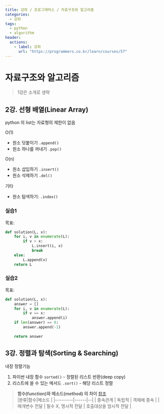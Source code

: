 ```yaml
---
title: 강좌 / 프로그래머스 / 자료구조와 알고리즘
categories: 
  - 강좌
tags: 
  - python
  - algorithm
header:  
  actions:
    - label: 강좌
      url: "https://programmers.co.kr/learn/courses/57"
---
```

# 자료구조와 알고리즘

> 1강은 소개로 생략

## 2강. 선형 배열(Linear Array)
python 의 list는 자료형의 제한이 없음

O(1)
-   원소 덧붙이기  `.append()`
-   원소 하나를 꺼내기  `.pop()`

O(n)
-   원소 삽입하기  `.insert()`
-   원소 삭제하기  `.del()`

기타
-   원소 탐색하기:  `.index()`
### 실습1
목표: 
```python
def solution(L, x):
    for i, v in enumerate(L):
        if v > x:
            L.insert(i, x)
            break
    else:
        L.append(x)
    return L
```
### 실습2
목표: 
```python
def solution(L, x):
    answer = []
    for i, v in enumerate(L):
        if v == x:
            answer.append(i)
    if len(answer) == 0:
        answer.append(-1)
    
    return answer
```

## 3강. 정렬과 탐색(Sorting & Searching)
내장 정렬기능
1.  파이썬 내장 함수  `sorted()` - 정렬된 리스트  반환(deep copy)
2.  리스트에 쓸 수 있는 메서드  `.sort()` - 해당 리스트 정렬
> **함수(function)와 메소드(method) 의 차이** [참조](https://www.geeksforgeeks.org/difference-method-function-python/)  
> |분류|함수|메소드 |
> |---------|------|--|
> |    종속관계    |    독립적        |  객체에 종속  |
> |    매개변수 전달    |    필수 X, 명시적 전달        |  호출대상을 암시적 전달  |

<!--stackedit_data:
eyJoaXN0b3J5IjpbNjkwNzExMTAyLC03ODM2NDMxMzYsMTg2MD
I4Mjc5MCw3NjE1ODc1MDcsMTkxODA5MTQxOF19
-->